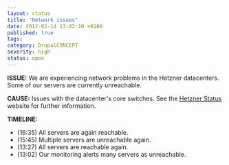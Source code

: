```yaml
---
layout: status
title: "Network issues"
date: 2012-02-14 13:02:10 +0100
published: true
tags:
category: DrupalCONCEPT
severity: high
status: open
---
```


**ISSUE:** We are experiencing network problems in the Hetzner datacenters. Some of our servers are currently unreachable.

**CAUSE:** Issues with the datacenter's core switches. See the [Hetzner Status](http://www.hetzner-status.de/en.html#351) website for further information.

**TIMELINE:**

* (16:35) All servers are again reachable.
* (15:45) Multiple servers are unreachable again.
* (13:27) All servers are reachable again.
* (13:02) Our monitoring alerts many servers as unreachable.
